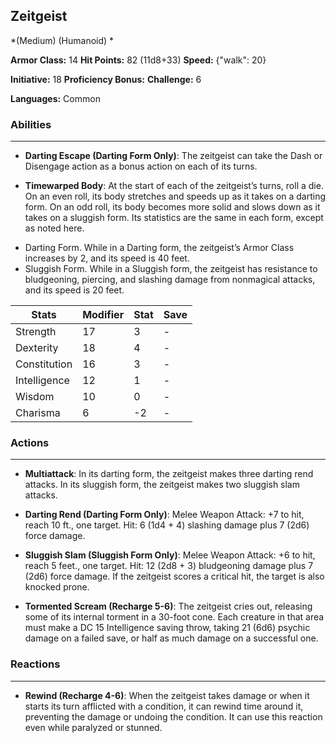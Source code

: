 ## Zeitgeist
*(Medium) (Humanoid) *

**Armor Class:** 14
**Hit Points:** 82 (11d8+33)
**Speed:** {"walk": 20}

**Initiative:** 18
**Proficiency Bonus:**
**Challenge:** 6

**Languages:** Common

### Abilities
 --- 
- **Darting Escape (Darting Form Only)**: The zeitgeist can take the Dash or Disengage action as a bonus action on each of its turns.

- **Timewarped Body**: At the start of each of the zeitgeist’s turns, roll a die. On an even roll, its body stretches and speeds up as it takes on a darting form. On an odd roll, its body becomes more solid and slows down as it takes on a sluggish form. Its statistics are the same in each form, except as noted here.
* Darting Form. While in a Darting form, the zeitgeist’s Armor Class increases by 2, and its speed is 40 feet.
* Sluggish Form. While in a Sluggish form, the zeitgeist has resistance to bludgeoning, piercing, and slashing damage from nonmagical attacks, and its speed is 20 feet.



| Stats | Modifier | Stat | Save
| ---- | ---- | ---- | ---- |
| Strength | 17 | 3 | - |
| Dexterity | 18 | 4 | - |
| Constitution | 16 | 3 | - |
| Intelligence | 12 | 1 | - |
| Wisdom | 10 | 0 | - |
| Charisma | 6 | -2 | - |

### Actions
 --- 
- **Multiattack**: In its darting form, the zeitgeist makes three darting rend attacks. In its sluggish form, the zeitgeist makes two sluggish slam attacks.

- **Darting Rend (Darting Form Only)**: Melee Weapon Attack: +7 to hit, reach 10 ft., one target. Hit: 6 (1d4 + 4) slashing damage plus 7 (2d6) force damage.

- **Sluggish Slam (Sluggish Form Only)**: Melee Weapon Attack: +6 to hit, reach 5 feet., one target. Hit: 12 (2d8 + 3) bludgeoning damage plus 7 (2d6) force damage. If the zeitgeist scores a critical hit, the target is also knocked prone.

- **Tormented Scream (Recharge 5-6)**: The zeitgeist cries out, releasing some of its internal torment in a 30-foot cone. Each creature in that area must make a DC 15 Intelligence saving throw, taking 21 (6d6) psychic damage on a failed save, or half as much damage on a successful one.

### Reactions
 --- 
- **Rewind (Recharge 4-6)**: When the zeitgeist takes damage or when it starts its turn afflicted with a condition, it can rewind time around it, preventing the damage or undoing the condition. It can use this reaction even while paralyzed or stunned.

